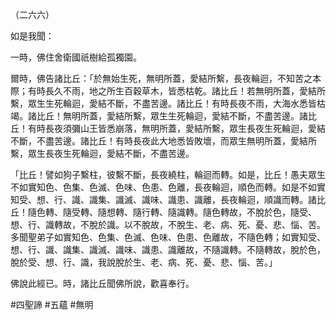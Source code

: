 （二六六）

如是我聞：

一時，佛住舍衛國祇樹給孤獨園。

爾時，佛告諸比丘：「於無始生死，無明所蓋，愛結所繫，長夜輪迴，不知苦之本際；有時長久不雨，地之所生百穀草木，皆悉枯乾。諸比丘！若無明所蓋，愛結所繫，眾生生死輪迴，愛結不斷，不盡苦邊。諸比丘！有時長夜不雨，大海水悉皆枯竭。諸比丘！無明所蓋，愛結所繫，眾生生死輪迴，愛結不斷，不盡苦邊。諸比丘！有時長夜須彌山王皆悉崩落，無明所蓋，愛結所繫，眾生長夜生死輪迴，愛結不斷，不盡苦邊。諸比丘！有時長夜此大地悉皆敗壞，而眾生無明所蓋，愛結所繫，眾生長夜生死輪迴，愛結不斷，不盡苦邊。

「比丘！譬如狗子繫柱，彼繫不斷，長夜繞柱，輪迴而轉。如是，比丘！愚夫眾生不如實知色、色集、色滅、色味、色患、色離，長夜輪迴，順色而轉。如是不如實知受、想、行、識、識集、識滅、識味、識患、識離，長夜輪迴，順識而轉。諸比丘！隨色轉、隨受轉、隨想轉、隨行轉、隨識轉。隨色轉故，不脫於色，隨受、想、行、識轉故，不脫於識。以不脫故，不脫生、老、病、死、憂、悲、惱、苦。多聞聖弟子如實知色、色集、色滅、色味、色患、色離故，不隨色轉；如實知受、想、行、識、識集、識滅、識味、識患、識離故，不隨識轉。不隨轉故，脫於色，脫於受、想、行、識，我說脫於生、老、病、死、憂、悲、惱、苦。」

佛說此經已。時，諸比丘聞佛所說，歡喜奉行。



#四聖諦
#五蘊
#無明
